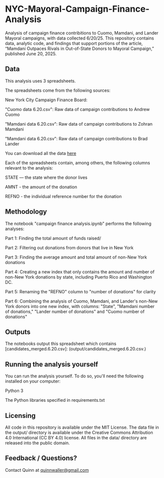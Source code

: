 # NYC-Mayoral-Campaign-Finance-Analysis

Analysis of campaign finance contribitions to Cuomo, Mamdani, and Lander Mayoral campaigns, with data collected 6/20/25. 
This repository contains data, analytic code, and findings that support portions of the article, “Mamdani Outpaces Rivals in Out-of-State Donors to Mayoral Campaign,” published June 20, 2025. 


## Data
This analysis uses 3 spreadsheets.

The spreadsheets come from the following sources:

New York City Campaign Finance Board: 

"Cuomo data 6.20.csv": Raw data of campaign contributions to Andrew Cuomo

"Mamdani data 6.20.csv": Raw data of campaign contributions to Zohran Mamdani

"Mamdani data 6.20.csv": Raw data of campaign contributions to Brad Lander

You can download all the data [here](https://www.nyccfb.info/FTMSearch/Home/FTMSearch)

Each of the spreadsheets contain, among others, the following columns relevant to the analysis:

STATE — the state where the donor lives

AMNT - the amount of the donation

REFNO - the individual reference number for the donation


## Methodology
The notebook "campaign finance analysis.ipynb" performs the following analyses:

Part 1: Finding the total amount of funds raised/

Part 2: Filtering out donations from donors that live in New York

Part 3: Finding the average amount and total amount of non-New York donations

Part 4: Creating a new index that only contains the amount and number of non-New York donations by state, including Puerto Rico and Washington DC. 

Part 5: Renaming the "REFNO" column to "number of donations" for clarity

Part 6: Combining the analysis of Cuomo, Mamdani, and Lander's non-New York donors into one new index, with columns: "State", "Mamdani number of donations," "Lander number of donations" and "Cuomo number of donations"


## Outputs
The notebooks output this spreadsheet which contains [candidates_merged.6.20.csv]: (output/candidates_merged.6.20.csv.)

## Running the analysis yourself
You can run the analysis yourself. To do so, you'll need the following installed on your computer:

Python 3

The Python libraries specified in requirements.txt


## Licensing
All code in this repository is available under the MIT License. The data file in the output/ directory is available under the Creative Commons Attribution 4.0 International (CC BY 4.0) license. All files in the data/ directory are released into the public domain.


## Feedback / Questions?
Contact Quinn at quinnwaller@gmail.com 
